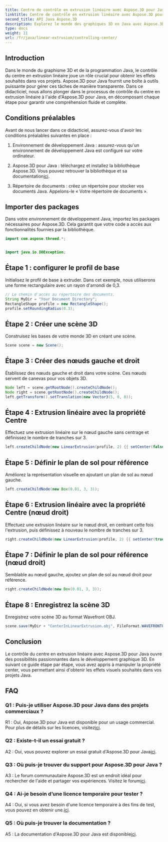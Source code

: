 ```yaml
---
title: Centre de contrôle en extrusion linéaire avec Aspose.3D pour Java
linktitle: Centre de contrôle en extrusion linéaire avec Aspose.3D pour Java
second_title: API Java Aspose.3D
description: Explorez le monde des graphiques 3D en Java avec Aspose.3D. Contrôlez le centre en extrusion linéaire sans effort.
type: docs
weight: 11
url: /fr/java/linear-extrusion/controlling-center/
---
```

## Introduction

Dans le monde du graphisme 3D et de la programmation Java, le contrôle du centre en extrusion linéaire joue un rôle crucial pour obtenir les effets souhaités dans vos projets. Aspose.3D pour Java fournit une boîte à outils puissante pour gérer ces tâches de manière transparente. Dans ce didacticiel, nous allons plonger dans le processus de contrôle du centre en extrusion linéaire à l'aide d'Aspose.3D pour Java, en décomposant chaque étape pour garantir une compréhension fluide et complète.

## Conditions préalables

Avant de nous lancer dans ce didacticiel, assurez-vous d'avoir les conditions préalables suivantes en place :

1. Environnement de développement Java : assurez-vous qu'un environnement de développement Java est configuré sur votre ordinateur.

2.  Aspose.3D pour Java : téléchargez et installez la bibliothèque Aspose.3D. Vous pouvez retrouver la bibliothèque et sa documentation[ici](https://reference.aspose.com/3d/java/).

3. Répertoire de documents : créez un répertoire pour stocker vos documents Java. Appelons-le « Votre répertoire de documents ».

## Importer des packages

Dans votre environnement de développement Java, importez les packages nécessaires pour Aspose.3D. Cela garantit que votre code a accès aux fonctionnalités fournies par la bibliothèque.

```java
import com.aspose.threed.*;


import java.io.IOException;
```

## Étape 1 : configurer le profil de base

Initialisez le profil de base à extruder. Dans cet exemple, nous utiliserons une forme rectangulaire avec un rayon d'arrondi de 0,3.

```java
// Le chemin d'accès au répertoire des documents.
String MyDir = "Your Document Directory";
RectangleShape profile = new RectangleShape();
profile.setRoundingRadius(0.3);
```

## Étape 2 : Créer une scène 3D

Construisez les bases de votre monde 3D en créant une scène.

```java
Scene scene = new Scene();
```

## Étape 3 : Créer des nœuds gauche et droit

Établissez des nœuds gauche et droit dans votre scène. Ces nœuds servent de canevas pour vos objets 3D.

```java
Node left = scene.getRootNode().createChildNode();
Node right = scene.getRootNode().createChildNode();
left.getTransform().setTranslation(new Vector3(5, 0, 0));
```

## Étape 4 : Extrusion linéaire avec la propriété Centre

Effectuez une extrusion linéaire sur le nœud gauche sans centrage et définissez le nombre de tranches sur 3.

```java
left.createChildNode(new LinearExtrusion(profile, 2) {{ setCenter(false); setSlices(3); }});
```

## Étape 5 : Définir le plan de sol pour référence

Améliorez la représentation visuelle en ajoutant un plan de sol au nœud gauche.

```java
left.createChildNode(new Box(0.01, 3, 3));
```

## Étape 6 : Extrusion linéaire avec la propriété Centre (nœud droit)

Effectuez une extrusion linéaire sur le nœud droit, en centrant cette fois l'extrusion, puis définissez à nouveau le nombre de tranches sur 3.

```java
right.createChildNode(new LinearExtrusion(profile, 2) {{ setCenter(true); setSlices(3); }});
```

## Étape 7 : Définir le plan de sol pour référence (nœud droit)

Semblable au nœud gauche, ajoutez un plan de sol au nœud droit pour référence.

```java
right.createChildNode(new Box(0.01, 3, 3));
```

## Étape 8 : Enregistrez la scène 3D

Enregistrez votre scène 3D au format Wavefront OBJ.

```java
scene.save(MyDir + "CenterInLinearExtrusion.obj", FileFormat.WAVEFRONTOBJ);
```

## Conclusion

Le contrôle du centre en extrusion linéaire avec Aspose.3D pour Java ouvre des possibilités passionnantes dans le développement graphique 3D. En suivant ce guide étape par étape, vous avez appris à manipuler la propriété center, vous permettant ainsi d'obtenir les effets visuels souhaités dans vos projets Java.

## FAQ

### Q1 : Puis-je utiliser Aspose.3D pour Java dans des projets commerciaux ?

 R1 : Oui, Aspose.3D pour Java est disponible pour un usage commercial. Pour plus de détails sur les licences, visitez[ici](https://purchase.aspose.com/buy).

### Q2 : Existe-t-il un essai gratuit ?

 A2 : Oui, vous pouvez explorer un essai gratuit d'Aspose.3D pour Java[ici](https://releases.aspose.com/).

### Q3 : Où puis-je trouver du support pour Aspose.3D pour Java ?

 A3 : Le forum communautaire Aspose.3D est un endroit idéal pour rechercher de l'aide et partager vos expériences. Visitez le forum[ici](https://forum.aspose.com/c/3d/18).

### Q4 : Ai-je besoin d’une licence temporaire pour tester ?

A4 : Oui, si vous avez besoin d'une licence temporaire à des fins de test, vous pouvez en obtenir une.[ici](https://purchase.aspose.com/temporary-license/).

### Q5 : Où puis-je trouver la documentation ?

 A5 : La documentation d'Aspose.3D pour Java est disponible[ici](https://reference.aspose.com/3d/java/).